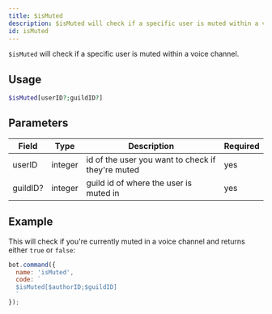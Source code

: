 ```yaml
---
title: $isMuted 
description: $isMuted will check if a specific user is muted within a voice channel.
id: isMuted
---
```


`$isMuted` will check if a specific user is muted within a voice channel.

## Usage

```php
$isMuted[userID?;guildID?]
```

## Parameters 


| Field    | Type    | Description                                       | Required |
| -------- | ------- | ------------------------------------------------- | -------- |
| userID   | integer | id of the user you want to check if they're muted | yes      |
| guildID? | integer | guild id of where the user is muted in            | yes      |


## Example

This will check if you're currently muted in a voice channel and returns either `true` or `false`:

```javascript
bot.command({
  name: 'isMuted',
  code: `
  $isMuted[$authorID;$guildID]
  `
});
```
